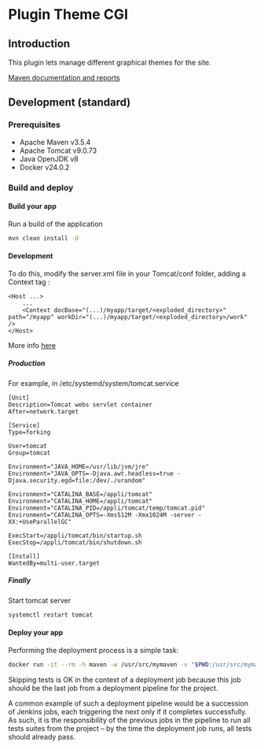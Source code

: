 
# Plugin Theme CGI

## Introduction

This plugin lets manage different graphical themes for the site.


[Maven documentation and reports](http://dev.lutece.paris.fr/plugins/plugin-theme/)


## Development (standard)

### **Prerequisites**

-   Apache Maven v3.5.4
-   Apache Tomcat v9.0.73
-   Java OpenJDK v8
-   Docker v24.0.2

### Build and deploy

#### Build your app

Run a build of the application

```bash
mvn clean install -U
```

#### Development

To do this, modify the server.xml file in your Tomcat/conf folder, adding a Context tag :

```text
<Host ...>
    ...
    <Context docBase="(...)/myapp/target/<exploded_directory>" path="/myapp" workDir="(...)/myapp/target/<exploded_directory>/work" />
</Host>
```

More info [here](https://lutece.paris.fr/support/wiki/install-lutece-application.html)

##### Production

For example, in /etc/systemd/system/tomcat.service
```text
[Unit]
Description=Tomcat webs servlet container
After=network.target

[Service]
Type=forking

User=tomcat
Group=tomcat

Environment="JAVA_HOME=/usr/lib/jvm/jre"
Environment="JAVA_OPTS=-Djava.awt.headless=true -Djava.security.egd=file:/dev/./urandom"

Environment="CATALINA_BASE=/appli/tomcat"
Environment="CATALINA_HOME=/appli/tomcat"
Environment="CATALINA_PID=/appli/tomcat/temp/tomcat.pid"
Environment="CATALINA_OPTS=-Xms512M -Xmx1024M -server -XX:+UseParallelGC"

ExecStart=/appli/tomcat/bin/startup.sh
ExecStop=/appli/tomcat/bin/shutdown.sh

[Install]
WantedBy=multi-user.target
```

##### Finally

Start tomcat server

```bash
systemctl restart tomcat 
```

#### Deploy your app

Performing the deployment process is a simple task:

```bash
docker run -it --rm -h maven -w /usr/src/mymaven -v "$PWD:/usr/src/mymaven" -e MAVEN_CONFIG=/var/maven/.m2 -e cgi_username=XXXXX -e cgi_password=XXXXX maven:3.5.4-alpine mvn clean deploy -Dmaven.test.skip=true
```

Skipping tests is OK in the context of a deployment job because this job should be the last job from a deployment pipeline for the project.

A common example of such a deployment pipeline would be a succession of Jenkins jobs, each triggering the next only if it completes successfully. As such, it is the responsibility of the previous jobs in the pipeline to run all tests suites from the project – by the time the deployment job runs, all tests should already pass.


